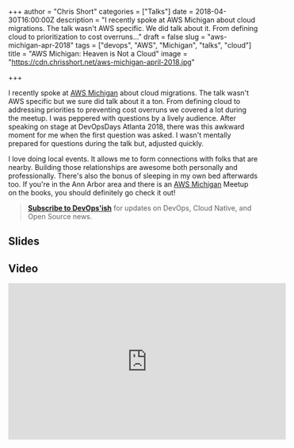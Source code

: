 +++
author = "Chris Short"
categories = ["Talks"]
date = 2018-04-30T16:00:00Z
description = "I recently spoke at AWS Michigan about cloud migrations. The talk wasn't AWS specific. We did talk about it. From defining cloud to prioritization to cost overruns..."
draft = false
slug = "aws-michigan-apr-2018"
tags = ["devops", "AWS", "Michigan", "talks", "cloud"]
title = "AWS Michigan: Heaven is Not a Cloud"
image = "https://cdn.chrisshort.net/aws-michigan-april-2018.jpg"

+++

I recently spoke at [AWS Michigan](https://www.meetup.com/AWS-Michigan/events/248874167/) about cloud migrations. The talk wasn't AWS specific but we sure did talk about it a ton. From defining cloud to addressing priorities to preventing cost overruns we covered a lot during the meetup. I was peppered with questions by a lively audience. After speaking on stage at DevOpsDays Atlanta 2018, there was this awkward moment for me when the first question was asked. I wasn't mentally prepared for questions during the talk but, adjusted quickly.

<script async src="//pagead2.googlesyndication.com/pagead/js/adsbygoogle.js"></script>
<ins class="adsbygoogle"
     style="display:block; text-align:center;"
     data-ad-layout="in-article"
     data-ad-format="fluid"
     data-ad-client="ca-pub-8972983586873269"
     data-ad-slot="4663018952"></ins>
<script>
     (adsbygoogle = window.adsbygoogle || []).push({});
</script>

I love doing local events. It allows me to form connections with folks that are nearby. Building those relationships are awesome both personally and professionally. There's also the bonus of sleeping in my own bed afterwards too. If you're in the Ann Arbor area and there is an [AWS Michigan](https://www.meetup.com/AWS-Michigan/) Meetup on the books, you should definitely go check it out!

> [**Subscribe to DevOps'ish**](/newsletter/) for updates on DevOps, Cloud Native, and Open Source news.

## Slides

<script async class="speakerdeck-embed" data-id="d4508c95fb7a4f6a8212619d59c54637" data-ratio="1.77777777777778" src="//speakerdeck.com/assets/embed.js"></script>

## Video

<iframe width="560" height="315" src="https://www.youtube.com/embed/_qx9d5JSRvw" frameborder="0" allow="autoplay; encrypted-media" allowfullscreen></iframe>